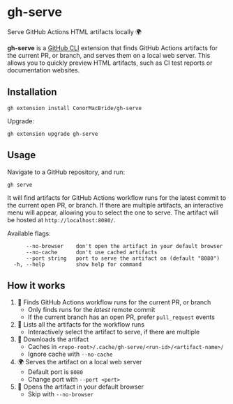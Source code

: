 # gh-serve

Serve GitHub Actions HTML artifacts locally 🌍

**gh-serve** is a [GitHub CLI](https://cli.github.com) extension that finds GitHub Actions artifacts for the current PR, or branch, and serves them on a local web server.
This allows you to quickly preview HTML artifacts, such as CI test reports or documentation websites.

## Installation

```
gh extension install ConorMacBride/gh-serve
```

Upgrade:

```
gh extension upgrade gh-serve
```

## Usage

Navigate to a GitHub repository, and run:

```
gh serve
```

It will find artifacts for GitHub Actions workflow runs for the latest commit to the current open PR, or branch.
If there are multiple artifacts, an interactive menu will appear, allowing you to select the one to serve.
The artifact will be hosted at `http://localhost:8080/`.

Available flags:

```text
      --no-browser    don't open the artifact in your default browser
      --no-cache      don't use cached artifacts
      --port string   port to serve the artifact on (default "8080")
  -h, --help          show help for command
```

## How it works

1. 🔎 Finds GitHub Actions workflow runs for the current PR, or branch
   - Only finds runs for the *latest* remote commit
   - If the current branch has an open PR, prefer `pull_request` events
2. 📝 Lists all the artifacts for the workflow runs
   - Interactively select the artifact to serve, if there are multiple
3. 💾 Downloads the artifact
   - Caches in `<repo-root>/.cache/gh-serve/<run-id>/<artifact-name>/`
   - Ignore cache with `--no-cache`
4. 🌍 Serves the artifact on a local web server
   - Default port is `8080`
   - Change port with `--port <port>`
5. 👀 Opens the artifact in your default browser
   - Skip with `--no-browser`
